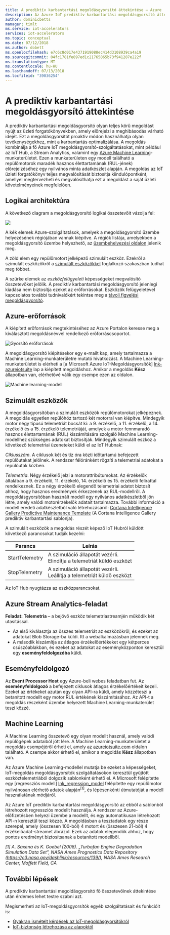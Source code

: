 ```yaml
---
title: A prediktív karbantartási megoldásgyorsító áttekintése – Azure | Microsoft Docs
description: Az Azure IoT prediktív karbantartási megoldásgyorsító áttekintése.
author: dominicbetts
manager: timlt
ms.service: iot-accelerators
services: iot-accelerators
ms.topic: conceptual
ms.date: 07/12/2018
ms.author: dobett
ms.openlocfilehash: e7c6c8d017e4371919088ec414d3108939ca4a19
ms.sourcegitcommit: 04fc1781fe897ed1c21765865b73f941287e222f
ms.translationtype: MT
ms.contentlocale: hu-HU
ms.lasthandoff: 07/13/2018
ms.locfileid: "39036254"
---
```

# <a name="predictive-maintenance-solution-accelerator-overview"></a>A prediktív karbantartási megoldásgyorsító áttekintése

A prediktív karbantartási megoldásgyorsító olyan teljes körű megoldást nyújt az üzleti forgatókönyvekben, amely előrejelzi a meghibásodás várható idejét. Ezt a megoldásgyorsítót proaktív módon használhatja olyan tevékenységekhez, mint a karbantartás optimalizálása. A megoldás kombinálja a fő Azure IoT megoldásgyorsító-szolgáltatásokat, mint például az IoT Hub, a Stream Analytics, valamint egy [Azure Machine Learning][lnk-machine-learning]-munkaterületet. Ezen a munkaterületen egy modell található a repülőmotorok maradék hasznos élettartamának (RUL-jének) előrejelzéséhez egy nyilvános minta adatkészlet alapján. A megoldás az IoT üzleti forgatókönyv teljes megvalósítását biztosítja kiindulópontként, amellyel megtervezheti és megvalósíthatja ezt a megoldást a saját üzleti követelményeinek megfelelően.

## <a name="logical-architecture"></a>Logikai architektúra

A következő diagram a megoldásgyorsító logikai összetevőit vázolja fel:

![][img-architecture]

A kék elemek Azure-szolgáltatások, amelyek a megoldásgyorsító üzembe helyezésének régiójában vannak kiépítve. A régiók listája, amelyekben a megoldásgyorsító üzembe helyezhető, az [üzembehelyezési oldalon][lnk-azureiotsuite] jelenik meg.

A zöld elem egy repülőmotort jelképező szimulált eszköz. Ezekről a szimulált eszközökről a [szimulált eszközökkel](#simulated-devices) foglalkozó szakaszban tudhat meg többet.

A szürke elemek az *eszközfelügyeleti* képességeket megvalósító összetevőket jelölik. A prediktív karbantartási megoldásgyorsító jelenlegi kiadása nem biztosítja ezeket az erőforrásokat. Eszközök felügyeletével kapcsolatos további tudnivalókért tekintse meg a [távoli figyelési megoldásgyorsító][lnk-remote-monitoring].

## <a name="azure-resources"></a>Azure-erőforrások

A kiépített erőforrások megtekintéséhez az Azure Portalon keresse meg a kiválasztott megoldásnévvel rendelkező erőforráscsoportot.

![Gyorsító erőforrások][img-resource-group]

A megoldásgyorsító kiépítésekor egy e-mailt kap, amely tartalmazza a Machine Learning-munkaterületre mutató hivatkozást. A Machine Learning-munkaterületet is elérheti a [a Microsoft Azure IoT-Megoldásgyorsítók] [ lnk-azureiotsuite] lap a kiépített megoldáshoz. Amikor a megoldás **Kész** állapotban van, elérhetővé válik egy csempe ezen az oldalon.

![Machine learning-modell][img-machine-learning]

## <a name="simulated-devices"></a>Szimulált eszközök

A megoldásgyorsítóban a szimulált eszközök repülőmotorokat jelképeznek. A megoldás egyetlen repülőhöz tartozó két motorral van kiépítve. Mindegyik motor négy típusú telemetriát bocsát ki: a 9. érzékelő, a 11. érzékelő, a 14. érzékelő és a 15. érzékelő telemetriáját, amelyek a motor fennmaradó hasznos élettartamának (RUL) kiszámítására szolgáló Machine Learning-modellhez szükséges adatokat biztosítják. Mindegyik szimulált eszköz a következő telemetriai üzeneteket küldi el az IoT Hubnak:

*Ciklusszám*. A ciklusok két és tíz óra közti időtartamú befejezett repülőutakat jelölnek. A rendszer félóránként rögzíti a telemetriai adatokat a repülőutak közben.

*Telemetria*. Négy érzékelő jelzi a motorattribútumokat. Az érzékelők általában a 9. érzékelő, 11. érzékelő, 14. érzékelő és 15. érzékelő felirattal rendelkeznek. Ez a négy érzékelő elegendő telemetriai adatot biztosít ahhoz, hogy hasznos eredmények érkezzenek az RUL-modellről. A megoldásgyorsítóban használt modell egy nyilvános adatkészletből jön létre, amely valódi motorérzékelők adatait tartalmazza. További információ a modell eredeti adatkészletből való létrehozásáról: [Cortana Intelligence Gallery Predictive Maintenance Template][lnk-cortana-analytics] (A Cortana Intelligence Gallery prediktív karbantartási sablonja).

A szimulált eszközök a megoldás részét képező IoT Hubról küldött következő parancsokat tudják kezelni:

| Parancs | Leírás |
| --- | --- |
| StartTelemetry |A szimuláció állapotát vezérli.<br/>Elindítja a telemetriát küldő eszközt |
| StopTelemetry |A szimuláció állapotát vezérli.<br/>Leállítja a telemetriát küldő eszközt |

Az IoT Hub nyugtázza az eszközparancsokat.

## <a name="azure-stream-analytics-job"></a>Azure Stream Analytics-feladat

**Feladat: Telemetria** – a bejövő eszköz telemetriastreamjén működik két utasítással.

* Az első kiválasztja az összes telemetriát az eszközökről, és ezeket az adatokat Blob Storage-ba küldi. Itt a webalkalmazásban jelennek meg.
* A második kiszámítja az átlagos érzékelőértékeket egy kétperces csúszóablakban, és ezeket az adatokat az eseményközponton keresztül egy **eseményfeldolgozóba** küldi.

## <a name="event-processor"></a>Eseményfeldolgozó
Az **Event Processor Host** egy Azure-beli webes feladatban fut. Az **eseményfeldolgozó** a befejezett ciklusok átlagos érzékelőértékeit kezeli. Ezeket az értékeket azután egy olyan API-ra küldi, amely közzéteszi a betanított modellt egy motor RUL értékének kiszámításához. Az API-t a megoldás részeként üzembe helyezett Machine Learning-munkaterület teszi közzé.

## <a name="machine-learning"></a>Machine Learning
A Machine Learning összetevő egy olyan modellt használ, amely valódi repülőgépek adataiból jött lére. A Machine Learning-munkaterületet a megoldás csempéjéről érheti el, amely az [azureiotsuite.com][lnk-azureiotsuite] oldalon található. A csempe akkor érhető el, amikor a megoldás **Kész** állapotban van.

Az Azure Machine Learning-modellel mutatja be ezeket a képességeket, IoT-megoldás megoldásgyorsítók szolgáltatásokon keresztül gyűjtött eszköztelemetriából dolgozik sablonként érhető el. A Microsoft felépítette egy [regressziós modell] [ lnk_regression_model] felépítette egy repülőmotor nyilvánosan elérhető adatok alapján<sup>\[1\]</sup>, és lépésenkénti útmutatóját a modell használatának módjáról.

Az Azure IoT prediktív karbantartási megoldásgyorsító az ebből a sablonból létrehozott regressziós modellt használja. A rendszer az Azure-előfizetésben helyezi üzembe a modellt, és egy automatikusan létrehozott API-n keresztül teszi közzé. A megoldásban a tesztadatok egy része szerepel, amely (összesen 100-ból) 4 motort és (összesen 21-ből) 4 érzékelőadat-streamet ábrázol. Ezek az adatok elegendők ahhoz, hogy pontos eredményt biztosítsanak a betanított modellből.

*\[1\] A. Saxena és K. Goebel (2008). „Turbofan Engine Degradation Simulation Data Set”, NASA Ames Prognostics Data Repository (https://c3.nasa.gov/dashlink/resources/139/), NASA Ames Research Center, Moffett Field, CA*

## <a name="next-steps"></a>További lépések
A prediktív karbantartási megoldásgyorsító fő összetevőinek áttekintése után érdemes lehet testre szabni azt.

Megismerheti az IoT-megoldásgyorsítók egyéb szolgáltatásait és funkcióit is:

* [Gyakran ismételt kérdések az IoT-megoldásgyorsítókról][lnk-faq]
* [IoT-biztonság létrehozása az alapoktól][lnk-security-groundup]

[img-architecture]: media/iot-accelerators-predictive-walkthrough/architecture.png
[img-resource-group]: media/iot-accelerators-predictive-walkthrough/resource-group.png
[img-machine-learning]: media/iot-accelerators-predictive-walkthrough/machine-learning.png

[lnk-remote-monitoring]: quickstart-predictive-maintenance-deploy.md
[lnk-cortana-analytics]: http://gallery.cortanaintelligence.com/Collection/Predictive-Maintenance-Template-3
[lnk-azureiotsuite]: https://www.azureiotsolutions.com/
[lnk-faq]: iot-accelerators-faq.md
[lnk-security-groundup]:/azure/iot-fundamentals/iot-security-ground-up
[lnk-machine-learning]: https://azure.microsoft.com/services/machine-learning/
[lnk_regression_model]: http://gallery.cortanaanalytics.com/Collection/Predictive-Maintenance-Template-3